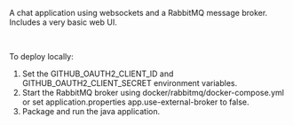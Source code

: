 A chat application using websockets and a RabbitMQ message broker. Includes a very basic web UI.

<br>

To deploy locally:

1. Set the GITHUB_OAUTH2_CLIENT_ID and GITHUB_OAUTH2_CLIENT_SECRET environment variables.
2. Start the RabbitMQ broker using docker/rabbitmq/docker-compose.yml or set application.properties app.use-external-broker to false.
3. Package and run the java application.
